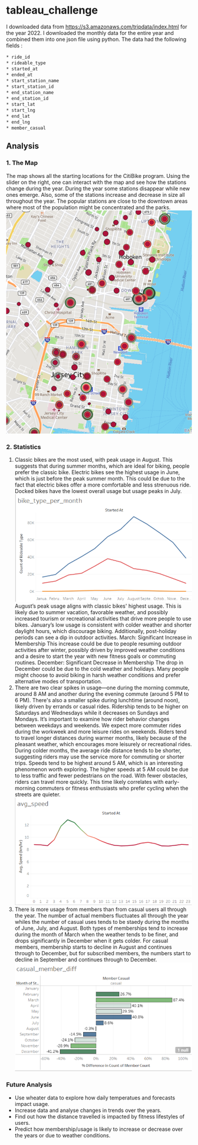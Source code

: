 # tableau_challenge

I downloaded data from <https://s3.amazonaws.com/tripdata/index.html> for the year 2022.
I downloaded the monthly data for the entire year and combined them into one json file using python.
The data had the following fields :

    * ride_id
    * rideable_type
    * started_at
    * ended_at
    * start_station_name
    * start_station_id
    * end_station_name
    * end_station_id
    * start_lat
    * start_lng
    * end_lat
    * end_lng
    * member_casual

## Analysis

### 1. The Map

The map shows all the starting locations for the CitiBike program. Using the slider on the right, one can interact with the map and see how the stations change during the year. During the year some stations disappear while new ones emerge. Also, some of the stations increase and decrease in size all throughout the year.
The popular stations are close to the downtown areas where most of the population might be concentrated and the parks.
![alt text](image-2.png)

### 2. Statistics

1. Classic bikes are the most used, with peak usage in August. This suggests that during summer months, which are ideal for biking, people prefer the classic bike. Electric bikes see the highest usage in June, which is just before the peak summer month. This could be due to the fact that electric bikes offer a more comfortable and less strenuous ride. Docked bikes have the lowest overall usage but usage peaks in July.
![alt text](image-3.png)
August’s peak usage aligns with classic bikes' highest usage. This is likely due to summer vacation, favorable weather, and possibly increased tourism or recreational activities that drive more people to use bikes. January’s low usage is consistent with colder weather and shorter daylight hours, which discourage biking. Additionally, post-holiday periods can see a dip in outdoor activities.
March: Significant Increase in Membership
This increase could be due to people resuming outdoor activities after winter, possibly driven by improved weather conditions and a desire to start the year with new fitness goals or commuting routines.
December: Significant Decrease in Membership
The drop in December could be due to the cold weather and holidays. Many people might choose to avoid biking in harsh weather conditions and prefer alternative modes of transportation.
2. There are two clear spikes in usage—one during the morning commute, around 8 AM  and another during the evening commute (around 5 PM to 6 PM).  There's also a smaller spike during lunchtime (around noon), likely driven by errands or casual rides.
Ridership tends to be higher on Saturdays and Wednesdays while it decreases on Sundays and Mondays.
It’s important to examine how rider behavior changes between weekdays and weekends. We expect more commuter rides during the workweek and more leisure rides on weekends.
Riders tend to travel longer distances during warmer months, likely because of the pleasant weather, which encourages more leisurely or recreational rides. During colder months, the average ride distance tends to be shorter, suggesting riders may use the service more for commuting or shorter trips.
Speeds tend to be highest around 5 AM, which is an interesting phenomenon worth exploring.
The higher speeds at 5 AM could be due to less traffic and fewer pedestrians on the road. With fewer obstacles, riders can travel more quickly.
This time likely correlates with early-morning commuters or fitness enthusiasts who prefer cycling when the streets are quieter.
![alt text](image.png)
3. There is more usage from members than from casual users all through the year. The number of actual members fluctuates all through the year whiles the number of casual uses tends to be staedy during the months of June, July, and August. Both types of memberships tend to increase during the month of March when the weather tends to be finer, and drops significantly in December when it gets colder.
For casual members, membership starts to decline in August and continues through to December, but for subscribed members, the numbers start to decline in September and continues through to December.
![alt text](image-1.png)

### Future Analysis

* Use wheater data to explore how daily temperatues and forecasts impact usage.
* Increase data and analyse changes in trends over the years.
* Find out how the distance travelled is impacted by fitness lifestyles of users.
* Predict how membership/usage is likely to increase or decrease over the years or due to weather conditions.
